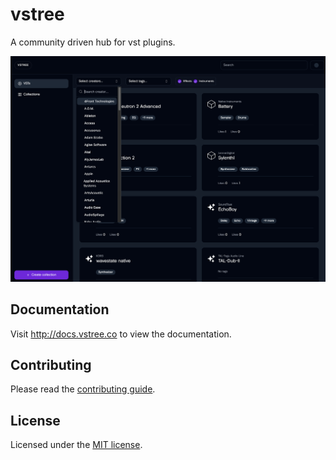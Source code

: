 # vstree

A community driven hub for vst plugins. 

![hero](apps/landing/public/screenshots/vsts.png)

## Documentation

Visit http://docs.vstree.co to view the documentation.

## Contributing

Please read the [contributing guide](/CONTRIBUTING.md).

## License

Licensed under the [MIT license]().